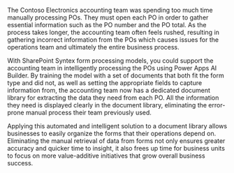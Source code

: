 The Contoso Electronics accounting team was spending too much time manually processing POs. They must open each PO in order to gather essential information such as the PO number and the PO total. As the process takes longer, the accounting team often feels rushed, resulting in gathering incorrect information from the POs which causes issues for the operations team and ultimately the entire business process.

With SharePoint Syntex form processing models, you could support the accounting team in intelligently processing the POs using Power Apps AI Builder. By training the model with a set of documents that both fit the form type and did not, as well as setting the appropriate fields to capture information from, the accounting team now has a dedicated document library for extracting the data they need from each PO. All the information they need is displayed clearly in the document library, eliminating the error-prone manual process their team previously used.  

Applying this automated and intelligent solution to a document library allows businesses to easily organize the forms that their operations depend on. Eliminating the manual retrieval of data from forms not only ensures greater accuracy and quicker time to insight, it also frees up time for business units to focus on more value-additive initiatives that grow overall business success.
